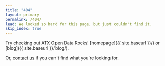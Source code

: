 ```yaml
---
title: "404"
layout: primary
permalink: /404/
lead: We looked so hard for this page, but just couldn't find it.
skip_index: true
---
```


Try checking out ATX Open Data Rocks! [homepage]({{ site.baseurl }}/) or [blog]({{ site.baseurl }}/blog/).

Or, [contact us]() if you can't find what you're looking for.
